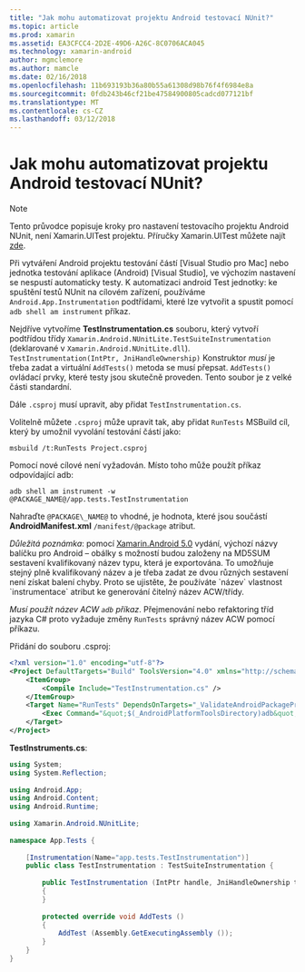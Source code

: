 ```yaml
---
title: "Jak mohu automatizovat projektu Android testovací NUnit?"
ms.topic: article
ms.prod: xamarin
ms.assetid: EA3CFCC4-2D2E-49D6-A26C-8C0706ACA045
ms.technology: xamarin-android
author: mgmclemore
ms.author: mamcle
ms.date: 02/16/2018
ms.openlocfilehash: 11b693193b36a80b55a61308d98b76f4f6984e8a
ms.sourcegitcommit: 0fdb243b46cf21be47584900805cadcd077121bf
ms.translationtype: MT
ms.contentlocale: cs-CZ
ms.lasthandoff: 03/12/2018
---
```

# <a name="how-do-i-automate-an-android-nunit-test-project"></a>Jak mohu automatizovat projektu Android testovací NUnit?

> [!NOTE]
> Tento průvodce popisuje kroky pro nastavení testovacího projektu Android NUnit, není Xamarin.UITest projektu. Příručky Xamarin.UITest můžete najít [zde](https://docs.microsoft.com/appcenter/test-cloud/preparing-for-upload/uitest).

Při vytváření Android projektu testování částí [Visual Studio pro Mac] nebo jednotka testování aplikace (Android) [Visual Studio], ve výchozím nastavení se nespustí automaticky testy.
K automatizaci android Test jednotky: ke spuštění testů NUnit na cílovém zařízení, používáme `Android.App.Instrumentation` podtřídami, které lze vytvořit a spustit pomocí `adb shell am instrument` příkaz.

Nejdříve vytvoříme **TestInstrumentation.cs** souboru, který vytvoří podtřídou třídy `Xamarin.Android.NUnitLite.TestSuiteInstrumentation` (deklarované v `Xamarin.Android.NUnitLite.dll`). `TestInstrumentation(IntPtr, JniHandleOwnership)` Konstruktor _musí_ je třeba zadat a virtuální `AddTests()` metoda se musí přepsat.
`AddTests()` ovládací prvky, které testy jsou skutečně proveden. Tento soubor je z velké části standardní.

Dále `.csproj` musí upravit, aby přidat `TestInstrumentation.cs`.

Volitelně můžete `.csproj` může upravit tak, aby přidat `RunTests` MSBuild cíl, který by umožnil vyvolání testování částí jako:

```shell
msbuild /t:RunTests Project.csproj
```

Pomocí nové cílové není vyžadován. Místo toho může použít příkaz odpovídající adb:

```shell
adb shell am instrument -w @PACKAGE_NAME@/app.tests.TestInstrumentation
```

Nahraďte `@PACKAGE\_NAME@` to vhodné, je hodnota, které jsou součástí **AndroidManifest.xml** `/manifest/@package` atribut.

*Důležitá poznámka*: pomocí [Xamarin.Android 5.0](https://developer.xamarin.com/releases/android/xamarin.android_5/xamarin.android_5.1/#Android_Callable_Wrapper_Naming) vydání, výchozí názvy balíčku pro Android – obálky s možností budou založeny na MD5SUM sestavení kvalifikovaný název typu, která je exportována. To umožňuje stejný plně kvalifikovaný název a je třeba zadat ze dvou různých sestavení není získat balení chyby. Proto se ujistěte, že používáte \`název\` vlastnost \`instrumentace\` atribut ke generování čitelný název ACW/třídy.

_Musí použít název ACW `adb` příkaz_. Přejmenování nebo refaktoring tříd jazyka C# proto vyžaduje změny `RunTests` správný název ACW pomocí příkazu.

Přidání do souboru .csproj:

```xml
<?xml version="1.0" encoding="utf-8"?>
<Project DefaultTargets="Build" ToolsVersion="4.0" xmlns="http://schemas.microsoft.com/developer/msbuild/2003">
    <ItemGroup>
        <Compile Include="TestInstrumentation.cs" />
    </ItemGroup>
    <Target Name="RunTests" DependsOnTargets="_ValidateAndroidPackageProperties">
        <Exec Command="&quot;$(_AndroidPlatformToolsDirectory)adb&quot; $(AdbTarget) $(AdbOptions) shell am instrument -w $(_AndroidPackage)/app.tests.TestInstrumentation" />
    </Target>
</Project>
```

**TestInstruments.cs**:

```cs 
using System;
using System.Reflection;
 
using Android.App;
using Android.Content;
using Android.Runtime;
 
using Xamarin.Android.NUnitLite;
 
namespace App.Tests {
 
    [Instrumentation(Name="app.tests.TestInstrumentation")]
    public class TestInstrumentation : TestSuiteInstrumentation {
 
        public TestInstrumentation (IntPtr handle, JniHandleOwnership transfer) : base (handle, transfer)
        {
        }
 
        protected override void AddTests ()
        {
            AddTest (Assembly.GetExecutingAssembly ());
        }
    }
}
```

